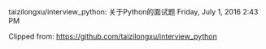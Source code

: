 taizilongxu/interview_python: 关于Python的面试题
Friday, July 1, 2016
2:43 PM


Clipped from: https://github.com/taizilongxu/interview_python

